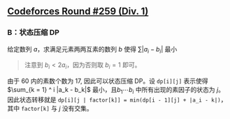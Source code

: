 ## [Codeforces Round #259 (Div. 1)](https://codeforces.com/contest/453/)

### B：状态压缩 DP

给定数列 $a$，求满足元素两两互素的数列 $b$ 使得 $\sum |a_i - b_i|$ 最小

> 注意到 $b_i < 2 a_i$，因为否则取 $b_i = 1$ 即可。

由于 $60$ 内的素数个数为 17, 因此可以状态压缩 DP。设 `dp[i][j]` 表示使得 $\sum_{k = 1} ^ i |a_k - b_k|$ 最小，且$b_1 \cdots b_i$ 中所有出现的素因子的状态为 $j$。因此状态转移就是 `dp[i][j | factor[k]] = min(dp[i - 1][j] + |a_i - k|)`，其中 `factor[k]` 与 $j$ 没有交集。
